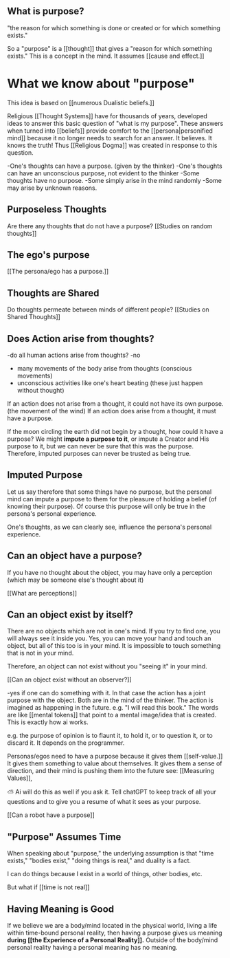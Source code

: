 ## What is purpose?

"the reason for which something is done or created or for which something exists."

So a "purpose" is a [[thought]] that gives a "reason for which something exists."
This is a concept in the mind. It assumes [[cause and effect.]]

# What we know about "purpose"

This idea is based on [[numerous Dualistic beliefs.]]

Religious [[Thought Systems]] have for thousands of years, developed ideas to answer this basic question of "what is my purpose". These answers when turned into [[beliefs]] provide comfort to the [[persona|personified mind]]  because it no longer needs to search for an answer. It believes. It knows the truth! Thus [[Religious Dogma]] was created in response to this question.

-One's thoughts can have a purpose. (given by the thinker)
-One's thoughts can have an unconscious purpose, not evident to the thinker 
-Some thoughts have no purpose.
-Some simply arise in the mind randomly
-Some may arise by unknown reasons.


## Purposeless Thoughts

Are there any thoughts that do not have a purpose? [[Studies on random thoughts]]


## The ego's purpose

[[The persona/ego has a purpose.]]


## Thoughts are Shared

Do thoughts permeate between minds of different people? [[Studies on Shared Thoughts]]


## Does Action arise from thoughts?

-do all human actions arise from thoughts? -no
- many movements of the body arise from thoughts (conscious movements)
- unconscious activities like one's heart beating (these just happen without thought)

If an action does not arise from a thought, it could not have its own purpose. (the movement of the wind)
If an action does arise from a thought, it must have a purpose.

If the moon circling the earth did not begin by a thought, how could it have a purpose?
We might **impute a purpose to it**, or impute a Creator and His purpose to it, but we can never be sure that this was the purpose. Therefore, imputed purposes can never be trusted as being true.

## Imputed Purpose

Let us say therefore that some things have no purpose, but the personal mind can impute a purpose to them for the pleasure of holding a belief (of knowing their purpose). Of course this purpose will only be true in the persona's personal experience. 

One's thoughts, as we can clearly see, influence the persona's personal experience.

## Can an object have a purpose?

If you have no thought about the object, you may have only a perception (which may be someone else's thought about it) 

[[What are perceptions]]


## Can an object exist by itself?

There are no objects which are not in one's mind. If you try to find one, you will always see it inside you. Yes, you can move your hand and touch an object, but all of this too is in your mind. It is impossible to touch something that is not in your mind.

Therefore, an object can not exist without you "seeing it" in your mind. 

[[Can an object exist without an observer?]]

-yes if one can do something with it. In that case the action has a joint purpose with the object. Both are in the mind of the thinker. The action is imagined as happening in the future. e.g. "I will read this book." The words are like [[mental tokens]] that point to a mental image/idea that is created. This is exactly how ai works.

e.g. the purpose of opinion is to flaunt it, to hold it, or to question it, or to discard it. It depends on the programmer.

Personas/egos need to have a purpose because it gives them [[self-value.]] It gives them something to value about themselves. It gives them a sense of direction, and their mind is pushing them into the future
see: [[Measuring Values]], 

⛅️ Ai will do this as well if you ask it. Tell chatGPT to keep track of all your questions and to give you a resume of what it sees as your purpose. 


[[Can a robot have a purpose]]


## "Purpose" Assumes Time

When speaking about "purpose," the underlying assumption is that "time exists," "bodies exist," "doing things is real," and duality is a fact.

I can do things because I exist in a world of things, other bodies, etc. 

But what if [[time is not real]]


## Having Meaning is Good

If we believe we are a body/mind located in the physical world, living a life within time-bound personal reality, then having a purpose gives us meaning **during [[the Experience of a Personal Reality]].** Outside of the body/mind personal reality having a personal meaning has no meaning. 




